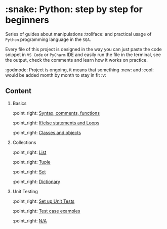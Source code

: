 <!DOCTYPE html>
<html>
  <body>
<h1>:snake: Python: step by step for beginners</h1>
<p>Series of guides about manipulations :trollface: and practical usage of <code>Python</code> programming language in the <code>SQA</code>.</p>
    <p>Every file of this project is designed in the way you can just paste the code snippet in <code>VS Code</code> or <code>PyCharm</code> IDE and easily run the file in the terminal, see the output, check the comments and learn how it works on practice.</p>
    <p>:godmode: Project is ongoing, it means that something :new: and :cool: would be added month by month to stay in fit :v:</p>

<h2>Content</h2>

<div>
  
  <ol>
      <li>Basics</li>
      <p>:point_right: <a href="https://github.com/SviatoslavBordovski/Python_step_by_step/blob/master/Basics/variables_syntax_functions_comments.py">Syntax, comments, functions</a></p>
    <p>:point_right: <a href="https://github.com/SviatoslavBordovski/Python_step_by_step/blob/master/Basics/if-else_loops.py">If/else statements and Loops</a></p>
    <p>:point_right: <a href="https://github.com/SviatoslavBordovski/Python_step_by_step/blob/master/Basics/classes_and_objects.py">Classes and objects</a></p>
    <li>Collections</li>
        <p>:point_right: <a href="https://github.com/SviatoslavBordovski/Python_step_by_step/blob/master/Collections/list.py">List</a></p>
        <p>:point_right: <a href="https://github.com/SviatoslavBordovski/Python_step_by_step/blob/master/Collections/tuple.py">Tuple</a></p>
        <p>:point_right: <a href="https://github.com/SviatoslavBordovski/Python_step_by_step/blob/master/Collections/set.py">Set</a></p>
        <p>:point_right: <a href="https://github.com/SviatoslavBordovski/Python_step_by_step/blob/master/Collections/collections_dictionary.py">Dictionary</a></p>
      
 <li>Unit Testing</li>
        <p>:point_right: <a href="https://github.com/SviatoslavBordovski/Python_step_by_step/blob/master/Unit%20tests/unittest_file.py">Set up Unit Tests</a></p>
        <p>:point_right: <a href="https://github.com/SviatoslavBordovski/Python_step_by_step/blob/master/Unit%20tests/test_cases.py">Test case examples</a></p>
        <p>:point_right: <a href="#">N/A</a></p>
    </ol>
</div>
  </body>
</html>
